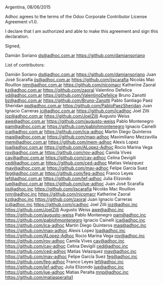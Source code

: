 Argentina, 08/06/2015

Adhoc agrees to the terms of the Odoo Corporate Contributor License Agreement v1.0.

I declare that I am authorized and able to make this agreement and sign this declaration.

Signed,

Damián Soriano ds@adhoc.com.ar https://github.com/damiansoriano

List of contributors:

Damián Soriano ds@adhoc.com.ar https://github.com/damiansoriano
Juan José Scarafía jjs@adhoc.com.ar https://github.com/jjscarafia
Nicolás Mac Rouillon nmr@adhoc.com.ar https://github.com/nicomacr
Katherine Zaoral kz@adhoc.com.ar https://github.com/zaoral
Valentino Defelice vd@adhoc.com.ar https://github.com/ValentinoDefelice
Bruno Zanotti bz@adhoc.com.ar https://github.com/Bruno-Zanotti
Pablo Santiago Paez Sheridan pp@adhoc.com.ar https://github.com/PabloPaezSheridan
Juan Ignacio Carreras jc@adhoc.com.ar https://github.com/jcadhoc
Joel Zilli joz@adhoc.com.ar https://github.com/JoelZilli
Augusto Weiss awe@adhoc.com.ar https://github.com/augusto-weiss
Pablo Montenegro pam@adhoc.com.ar https://github.com/pablohmontenegro
Ignacio Cainelli ica@adhoc.com.ar https://github.com/ica-adhoc
Martin Diego Quinteros maq@adhoc.com.ar https://github.com/maq-adhoc
Maximiliano Mezzavilla mem@adhoc.com.ar https://github.com/mem-adhoc
Alexis Lopez loa@adhoc.com.ar https://github.com/ALopez-Adhoc
Rocio Marina Vega rov@adhoc.com.ar https://github.com/rov-adhoc
Camila Vives cav@adhoc.com.ar https://github.com/cav-adhoc
Celina Devigili ced@adhoc.com.ar https://github.com/ced-adhoc
Matías Velazquez mav@adhoc.com.ar https://github.com/mav-adhoc
Felipe García Suez feg@adhoc.com.ar https://github.com/feg-adhoc
Franco Leyes lef@adhoc.com.ar https://github.com/lef-adhoc
Julia Elizondo jue@adhoc.com.ar https://github.com/jue-adhoc
Juan José Scarafía jjs@adhoc.inc https://github.com/jjscarafia
Nicolás Mac Rouillon nmr@adhoc.inc https://github.com/nicomacr
Katherine Zaoral kz@adhoc.inc https://github.com/zaoral
Juan Ignacio Carreras jc@adhoc.inc https://github.com/jcadhoc
Joel Zilli joz@adhoc.inc https://github.com/JoelZilli
Augusto Weiss awe@adhoc.inc https://github.com/augusto-weiss
Pablo Montenegro pam@adhoc.inc https://github.com/pablohmontenegro
Ignacio Cainelli ica@adhoc.inc https://github.com/ica-adhoc
Martin Diego Quinteros maq@adhoc.inc https://github.com/maq-adhoc
Alexis Lopez loa@adhoc.inc https://github.com/ALopez-Adhoc
Rocio Marina Vega rov@adhoc.inc https://github.com/rov-adhoc
Camila Vives cav@adhoc.inc https://github.com/cav-adhoc
Celina Devigili ced@adhoc.inc https://github.com/ced-adhoc
Matías Velazquez mav@adhoc.inc https://github.com/mav-adhoc
Felipe García Suez feg@adhoc.inc https://github.com/feg-adhoc
Franco Leyes lef@adhoc.inc https://github.com/lef-adhoc
Julia Elizondo jue@adhoc.inc https://github.com/jue-adhoc
Matias Peralta mnp@adhoc.inc https://github.com/matiasperalta1
